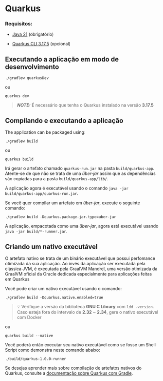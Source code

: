 # Quarkus

### Requisitos:

- [Java 21](https://download.java.net/java/GA/jdk21.0.2/f2283984656d49d69e91c558476027ac/13/GPL/openjdk-21.0.2_linux-x64_bin.tar.gz) (obrigatório)

- [Quarkus CLI 3.17.5](https://github.com/quarkusio/quarkus/releases/download/3.17.5/quarkus-cli-3.17.5.tar.gz) (opcional)

## Executando a aplicação em modo de desenvolvimento

```shell script
./gradlew quarkusDev
```

ou

```shell
quarkus dev
```

> **_NOTE:_** É necessário que tenha o Quarkus instalado na versão **3.17.5**

## Compilando e executando a aplicação

The application can be packaged using:

```shell script
./gradlew build
```

ou

```shell
quarkus build
```

Irá gerar o artefato chamado `quarkus-run.jar` na pasta `build/quarkus-app`.
Atente-se de que não se trata de uma _über-jar_ assim que as dependências são copiadas para a pasta `build/quarkus-app/lib/`.

A aplicação agora é executável usando o comando `java -jar build/quarkus-app/quarkus-run.jar`.

Se você quer compilar um artefato em _über-jar_, execute o seguinte comando:

```shell script
./gradlew build -Dquarkus.package.jar.type=uber-jar
```

A aplicação, empacotada como uma _über-jar_, agora está executável usando `java -jar build/*-runner.jar`.

## Criando um nativo executável

O artefato nativo se trata de um binário executável que possui perfomance otimizada da sua aplicação. Ao invés da aplicação ser executada pela clássica JVM, é executada pela GraalVM Mandrel, uma versão otimizada da GraalVM oficial da Oracle dedicada especialmente para aplicações feitas em Quarkus

Você pode criar um nativo executável usando o comando:

```shell script
./gradlew build -Dquarkus.native.enabled=true
```

>💡 Verifique a versão da biblioteca **GNU C Library** com `ldd -version`. Caso esteja fora do intervalo de **2.32** ~ **2.34**, gere o nativo executável com Docker

ou

```shell
quarkus build --native
```

Você poderá então executar seu nativo executável como se fosse um Shell Script como demonstra neste comando abaixo: 

```shell
./build/quarkus-1.0.0-runner
```

Se desejas aprender mais sobre compilação de artefatos nativos do Quarkus, consulte a [documentação sobre Quarkus com Gradle](https://quarkus.io/guides/gradle-tooling).
